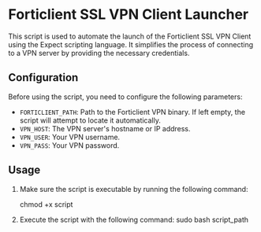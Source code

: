 # Forticlient SSL VPN Client Launcher

This script is used to automate the launch of the Forticlient SSL VPN Client using the Expect scripting language. It simplifies the process of connecting to a VPN server by providing the necessary credentials.

## Configuration

Before using the script, you need to configure the following parameters:

- `FORTICLIENT_PATH`: Path to the Forticlient VPN binary. If left empty, the script will attempt to locate it automatically.
- `VPN_HOST`: The VPN server's hostname or IP address.
- `VPN_USER`: Your VPN username.
- `VPN_PASS`: Your VPN password.

## Usage

1. Make sure the script is executable by running the following command:

   chmod +x script

2. Execute the script with the following command:
   sudo bash script_path
